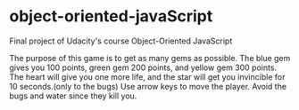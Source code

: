 object-oriented-javaScript
==========================

Final project of Udacity's course Object-Oriented JavaScript

The purpose of this game is to get as many gems as possible.
The blue gem gives you 100 points, green gem 200 points, and yellow gem 300 points.
The heart will give you one more life, and the star will get you invincible for 10 seconds.(only to the bugs)
Use arrow keys to move the player. Avoid the bugs and water since they kill you.


